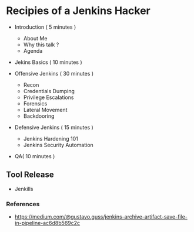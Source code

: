 # Recipies of a Jenkins Hacker

- Introduction ( 5 minutes )
   - About Me
   - Why this talk ?
   - Agenda
   
- Jekins Basics ( 10 minutes ) 

- Offensive Jenkins ( 30 minutes )
   - Recon 
   - Credentials Dumping
   - Privilege Escalations
   - Forensics
   - Lateral Movement
   - Backdooring
   
- Defensive Jenkins ( 15 minutes )
   - Jenkins Hardening 101
   - Jenkins Security Automation
   
- QA( 10 minutes )

## Tool Release

- Jenkills 

### References
- https://medium.com/@gustavo.guss/jenkins-archive-artifact-save-file-in-pipeline-ac6d8b569c2c
